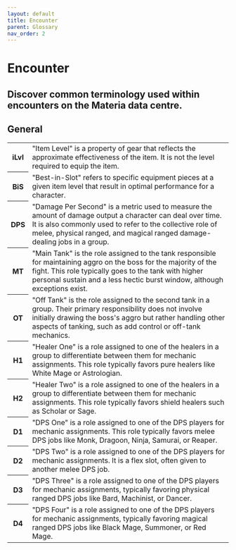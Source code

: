 ```yaml
---
layout: default
title: Encounter
parent: Glossary
nav_order: 2
---
```


# Encounter

Discover common terminology used within encounters on the Materia data centre.
---

## General

<table>
    <tr>
        <th>iLvl</th>
        <td>"Item Level" is a property of gear that reflects the approximate effectiveness of the item. It is not the level required to equip the item.</td>
    </tr>
    <tr>
        <th>BiS</th>
        <td>"Best-in-Slot" refers to specific equipment pieces at a given item level that result in optimal performance for a character.</td>
    </tr>   
    <tr>
        <th>DPS</th>
        <td>"Damage Per Second" is a metric used to measure the amount of damage output a character can deal over time. It is also commonly used to refer to the collective role of melee, physical ranged, and magical ranged damage-dealing jobs in a group.</td>
    </tr>   
    <tr>
        <th>MT</th>
        <td>"Main Tank" is the role assigned to the tank responsible for maintaining aggro on the boss for the majority of the fight. This role typically goes to the tank with higher personal sustain and a less hectic burst window, although exceptions exist.</td>
    </tr>
    <tr>
        <th>OT</th>
        <td>"Off Tank" is the role assigned to the second tank in a group. Their primary responsibility does not involve initially drawing the boss's aggro but rather handling other aspects of tanking, such as add control or off-tank mechanics.</td>
    </tr>
    <tr>
        <th>H1</th>
        <td>"Healer One" is a role assigned to one of the healers in a group to differentiate between them for mechanic assignments. This role typically favors pure healers like White Mage or Astrologian.</td>
    </tr>
    <tr>
        <th>H2</th>
        <td>"Healer Two" is a role assigned to one of the healers in a group to differentiate between them for mechanic assignments. This role typically favors shield healers such as Scholar or Sage.</td>
    </tr>
    <tr>
        <th>D1</th>
        <td>"DPS One" is a role assigned to one of the DPS players for mechanic assignments. This role typically favors melee DPS jobs like Monk, Dragoon, Ninja, Samurai, or Reaper.</td>
    </tr>
    <tr>
        <th>D2</th>
        <td>"DPS Two" is a role assigned to one of the DPS players for mechanic assignments. It is a flex slot, often given to another melee DPS job.</td>
    </tr>
    <tr>
        <th>D3</th>
        <td>"DPS Three" is a role assigned to one of the DPS players for mechanic assignments, typically favoring physical ranged DPS jobs like Bard, Machinist, or Dancer.</td>
    </tr>
    <tr>
        <th>D4</th>
        <td>"DPS Four" is a role assigned to one of the DPS players for mechanic assignments, typically favoring magical ranged DPS jobs like Black Mage, Summoner, or Red Mage.</td>
    </tr>
</table>